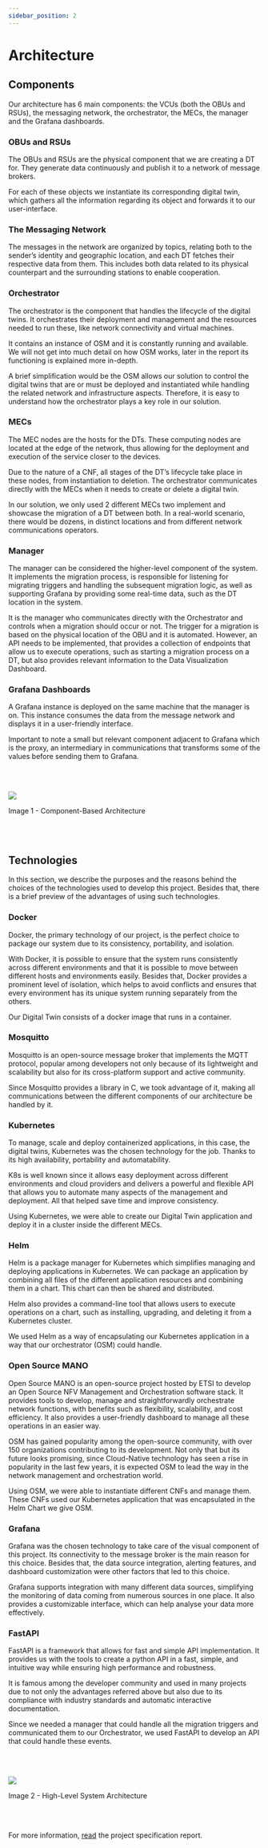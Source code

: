 ```yaml
---
sidebar_position: 2
---
```


# Architecture

## Components

Our architecture has 6 main components: the VCUs (both the OBUs and RSUs), the messaging network, the orchestrator, the MECs, the manager and the Grafana dashboards. 



### OBUs and RSUs 

The OBUs and RSUs are the physical component that we are creating a DT for. They generate data continuously and publish it to a network of message brokers. 

For each of these objects we instantiate its corresponding digital twin, which gathers all the information regarding its object and forwards it to our user-interface. 

### The Messaging Network 

The messages in the network are organized by topics, relating both to the sender’s identity and geographic location, and each DT fetches their respective data from them. This includes both data related to its physical counterpart and the surrounding stations to enable cooperation. 

### Orchestrator 

The orchestrator is the component that handles the lifecycle of the digital twins. It orchestrates their deployment and management and the resources needed to run these, like network connectivity and virtual machines.  

It contains an instance of OSM and it is constantly running and available. We will not get into much detail on how OSM works, later in the report its functioning is explained more in-depth.  

A brief simplification would be the OSM allows our solution to control the digital twins that are or must be deployed and instantiated while handling the related network and infrastructure aspects. Therefore, it is easy to understand how the orchestrator plays a key role in our solution. 

### MECs 

The MEC nodes are the hosts for the DTs. These computing nodes are located at the edge of the network, thus allowing for the deployment and execution of the service closer to the devices. 

Due to the nature of a CNF, all stages of the DT’s lifecycle take place in these nodes, from instantiation to deletion. The orchestrator communicates directly with the MECs when it needs to create or delete a digital twin.  

In our solution, we only used 2 different MECs two implement and showcase the migration of a DT between both. In a real-world scenario, there would be dozens, in distinct locations and from different network communications operators. 

### Manager 

The manager can be considered the higher-level component of the system. It implements the migration process, is responsible for listening for migrating triggers and handling the subsequent migration logic, as well as supporting Grafana by providing some real-time data, such as the DT location in the system.  

It is the manager who communicates directly with the Orchestrator and controls when a migration should occur or not. The trigger for a migration is based on the physical location of the OBU and it is automated. However, an API needs to be implemented, that provides a collection of endpoints that allow us to execute operations, such as starting a migration process on a DT, but also provides relevant information to the Data Visualization Dashboard. 

### Grafana Dashboards 

A Grafana instance is deployed on the same machine that the manager is on. This instance consumes the data from the message network and displays it in a user-friendly interface. 

Important to note a small but relevant component adjacent to Grafana which is the proxy, an intermediary in communications that transforms some of the values before sending them to Grafana. 

<br></br>

<div style={{textAlign:"center"}}>
    <img src="https://media.discordapp.net/attachments/1077307423636869142/1112187119289516133/Screenshot_from_2023-05-28_02-15-02.png?width=1440&height=334" style={{maxWidth:"80%"}} />
    <p>Image 1 - Component-Based Architecture</p>
</div>

<br></br>

## Technologies

In this section, we describe the purposes and the reasons behind the choices of the technologies used to develop this project. Besides that, there is a brief preview of the advantages of using such technologies. 

### Docker 

Docker, the primary technology of our project, is the perfect choice to package our system due to its consistency, portability, and isolation. 

With Docker, it is possible to ensure that the system runs consistently across different environments and that it is possible to move between different hosts and environments easily. Besides that, Docker provides a prominent level of isolation, which helps to avoid conflicts and ensures that every environment has its unique system running separately from the others. 

Our Digital Twin consists of a docker image that runs in a container. 

### Mosquitto 

Mosquitto is an open-source message broker that implements the MQTT protocol, popular among developers not only because of its lightweight and scalability but also for its cross-platform support and active community.  

Since Mosquitto provides a library in C, we took advantage of it, making all communications between the different components of our architecture be handled by it. 

### Kubernetes 

To manage, scale and deploy containerized applications, in this case, the digital twins, Kubernetes was the chosen technology for the job. Thanks to its high availability, portability and automatability. 

K8s is well known since it allows easy deployment across different environments and cloud providers and delivers a powerful and flexible API that allows you to automate many aspects of the management and deployment. All that helped save time and improve consistency. 

Using Kubernetes, we were able to create our Digital Twin application and deploy it in a cluster inside the different MECs. 

### Helm 

Helm is a package manager for Kubernetes which simplifies managing and deploying applications in Kubernetes. We can package an application by combining all files of the different application resources and combining them in a chart. This chart can then be shared and distributed. 

Helm also provides a command-line tool that allows users to execute operations on a chart, such as installing, upgrading, and deleting it from a Kubernetes cluster. 

We used Helm as a way of encapsulating our Kubernetes application in a way that our orchestrator (OSM) could handle.  

### Open Source MANO 

Open Source MANO is an open-source project hosted by ETSI to develop an Open Source NFV Management and Orchestration software stack. It provides tools to develop, manage and straightforwardly orchestrate network functions, with benefits such as flexibility, scalability, and cost efficiency. It also provides a user-friendly dashboard to manage all these operations in an easier way.  

OSM has gained popularity among the open-source community, with over 150 organizations contributing to its development. Not only that but its future looks promising, since Cloud-Native technology has seen a rise in popularity in the last few years, it is expected OSM to lead the way in the network management and orchestration world.  

Using OSM, we were able to instantiate different CNFs and manage them. These CNFs used our Kubernetes application that was encapsulated in the Helm Chart we give OSM. 

### Grafana 

Grafana was the chosen technology to take care of the visual component of this project. Its connectivity to the message broker is the main reason for this choice. Besides that, the data source integration, alerting features, and dashboard customization were other factors that led to this choice. 

Grafana supports integration with many different data sources, simplifying the monitoring of data coming from numerous sources in one place. It also provides a customizable interface, which can help analyse your data more effectively. 

### FastAPI 

FastAPI is a framework that allows for fast and simple API implementation. It provides us with the tools to create a python API in a fast, simple, and intuitive way while ensuring high performance and robustness.  

It is famous among the developer community and used in many projects due to not only the advantages referred above but also due to its compliance with industry standards and automatic interactive documentation.  

Since we needed a manager that could handle all the migration triggers and communicated them to our Orchestrator, we used FastAPI to develop an API that could handle these events.

<br></br>

<div style={{textAlign:"center"}}>
    <img src="https://media.discordapp.net/attachments/1077307423636869142/1110486580789002332/arquitetura_updated.png" style={{maxWidth:"80%"}} />
    <p>Image 2 - High-Level System Architecture</p>
</div>

<br></br>

For more information, [read](./report.md) the project specification report.